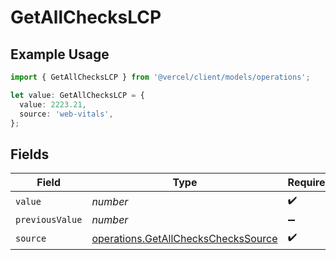 # GetAllChecksLCP

## Example Usage

```typescript
import { GetAllChecksLCP } from '@vercel/client/models/operations';

let value: GetAllChecksLCP = {
  value: 2223.21,
  source: 'web-vitals',
};
```

## Fields

| Field           | Type                                                                                       | Required           | Description |
| --------------- | ------------------------------------------------------------------------------------------ | ------------------ | ----------- |
| `value`         | _number_                                                                                   | :heavy_check_mark: | N/A         |
| `previousValue` | _number_                                                                                   | :heavy_minus_sign: | N/A         |
| `source`        | [operations.GetAllChecksChecksSource](../../models/operations/getallcheckscheckssource.md) | :heavy_check_mark: | N/A         |
